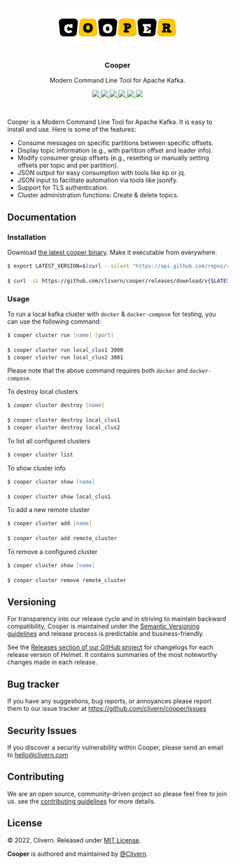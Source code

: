 <p align="center">
    <img src="/static/logo.png?v=0.2.0" height="100" />
    <h3 align="center">Cooper</h3>
    <p align="center">Modern Command Line Tool for Apache Kafka.</p>
    <p align="center">
        <a href="https://github.com/clivern/cooper/actions/workflows/cli.yml">
            <img src="https://github.com/clivern/cooper/actions/workflows/cli.yml/badge.svg">
        </a>
        <a href="https://github.com/Clivern/Cooper/actions/workflows/release.yml">
            <img src="https://github.com/Clivern/Cooper/actions/workflows/release.yml/badge.svg">
        </a>
        <a href="https://github.com/clivern/cooper/releases">
            <img src="https://img.shields.io/badge/Version-0.2.0-blue.svg">
        </a>
        <a href="https://goreportcard.com/report/github.com/clivern/cooper">
            <img src="https://goreportcard.com/badge/github.com/clivern/cooper?v=0.2.0">
        </a>
        <a href="https://godoc.org/github.com/clivern/cooper">
            <img src="https://godoc.org/github.com/clivern/cooper?status.svg">
        </a>
        <a href="https://github.com/clivern/cooper/blob/master/LICENSE">
            <img src="https://img.shields.io/badge/LICENSE-MIT-blue.svg">
        </a>
    </p>
</p>
<br/>

Cooper is a Modern Command Line Tool for Apache Kafka. It is easy to install and use. Here is some of the features:

- Consume messages on specific partitions between specific offsets.
- Display topic information (e.g., with partition offset and leader info).
- Modify consumer group offsets (e.g., resetting or manually setting offsets per topic and per partition).
- JSON output for easy consumption with tools like kp or jq.
- JSON input to facilitate automation via tools like jsonify.
- Support for TLS authentication.
- Cluster administration functions: Create & delete topics.

## Documentation

### Installation

Download [the latest cooper binary](https://github.com/clivern/cooper/releases). Make it executable from everywhere.

```zsh
$ export LATEST_VERSION=$(curl --silent "https://api.github.com/repos/clivern/cooper/releases/latest" | jq '.tag_name' | sed -E 's/.*"([^"]+)".*/\1/' | tr -d v)

$ curl -sL https://github.com/clivern/cooper/releases/download/v{$LATEST_VERSION}/cooper_{$LATEST_VERSION}_Linux_x86_64.tar.gz | tar xz
```


### Usage

To run a local kafka cluster with `docker` & `docker-compose` for testing, you can use the following command:

```zsh
$ cooper cluster run [name] [port]

$ cooper cluster run local_clus1 3000
$ cooper cluster run local_clus2 3001
```

Please note that the above command requires both `docker` and `docker-compose`.

To destroy local clusters

```zsh
$ cooper cluster destroy [name]

$ cooper cluster destroy local_clus1
$ cooper cluster destroy local_clus2
```

To list all configured clusters

```zsh
$ cooper cluster list
```

To show cluster info

```zsh
$ cooper cluster show [name]

$ cooper cluster show local_clus1
```

To add a new remote cluster

```zsh
$ cooper cluster add [name]

$ cooper cluster add remote_cluster
```

To remove a configured cluster

```zsh
$ cooper cluster show [name]

$ cooper cluster remove remote_cluster
```


## Versioning

For transparency into our release cycle and in striving to maintain backward compatibility, Cooper is maintained under the [Semantic Versioning guidelines](https://semver.org/) and release process is predictable and business-friendly.

See the [Releases section of our GitHub project](https://github.com/clivern/cooper/releases) for changelogs for each release version of Helmet. It contains summaries of the most noteworthy changes made in each release.

## Bug tracker

If you have any suggestions, bug reports, or annoyances please report them to our issue tracker at https://github.com/clivern/cooper/issues

## Security Issues

If you discover a security vulnerability within Cooper, please send an email to [hello@clivern.com](mailto:hello@clivern.com)

## Contributing

We are an open source, community-driven project so please feel free to join us. see the [contributing guidelines](CONTRIBUTING.md) for more details.

## License

© 2022, Clivern. Released under [MIT License](https://opensource.org/licenses/mit-license.php).

**Cooper** is authored and maintained by [@Clivern](http://github.com/clivern).
